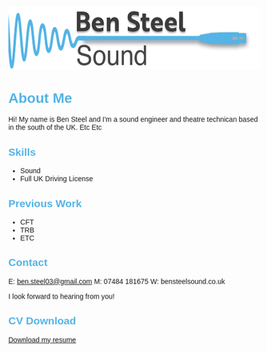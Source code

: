 <head>
  <meta charset="UTF-8">
  <title>Ben Steel Sound</title>
  <style>
    body {
      font-family: Helvetica, Arial, sans-serif;
    }
    h1, h2, h3, h4, h5, h6 {
      color: #54b4e6;
    }
  </style>
</head>


<img src="Web Logo.png" alt="Logo" style="width:550px;height:125.5px;">

# About Me

Hi! My name is Ben Steel and I'm a sound engineer and theatre technican based in the south of the UK.
Etc
Etc



## Skills

- Sound
- Full UK Driving License

## Previous Work

- CFT
- TRB
- ETC

## Contact

E: ben.steel03@gmail.com
M: 07484 181675
W: bensteelsound.co.uk

I look forward to hearing from you!

## CV Download

<a href="myfile.pdf" download>Download my resume</a>
